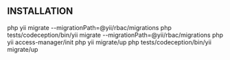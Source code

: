 INSTALLATION
------------

php yii migrate --migrationPath=@yii/rbac/migrations
php tests/codeception/bin/yii migrate --migrationPath=@yii/rbac/migrations
php yii access-manager/init
php yii migrate/up
php tests/codeception/bin/yii migrate/up